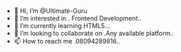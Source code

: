 - 👋 Hi, I’m @Ultimate-Guru
- 👀 I’m interested in . Frontend Development..
- 🌱 I’m currently learning HTML5...
- 💞️ I’m looking to collaborate on .Any available platform..
- 📫 How to reach me .08094289816..

<!---
Ultimate-Guru/Ultimate-Guru is a ✨ special ✨ repository because its `README.md` (this file) appears on your GitHub profile.
You can click the Preview link to take a look at your changes.
--->
